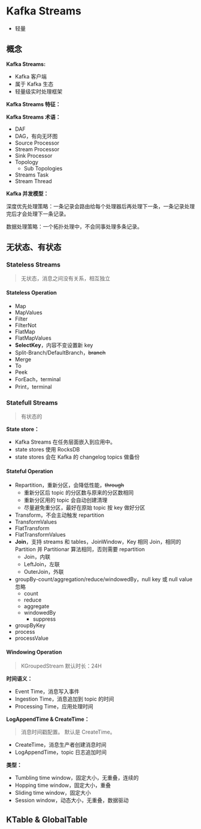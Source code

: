 # Kafka Streams

- 轻量

## 概念

**Kafka Streams:**

- Kafka 客户端
- 属于 Kafka 生态
- 轻量级实时处理框架

**Kafka Streams 特征：**

**Kafka Streams 术语：**

- DAF
- DAG，有向无环图
- Source Processor
- Stream Processor
- Sink Processor
- Topology
  - Sub Topologies
- Streams Task
- Stream Thread

**Kafka 并发模型：**

深度优先处理策略：一条记录会路由给每个处理器后再处理下一条，一条记录处理完后才会处理下一条记录。

数据处理策略：一个拓扑处理中，不会同事处理多条记录。

## 无状态、有状态

### Stateless Streams

> 无状态，消息之间没有关系，相互独立

#### Stateless Operation

- Map
- MapValues
- Filter
- FilterNot
- FlatMap
- FlatMapValues
- **SelectKey**，内容不变设置新 key
- Split-Branch/DefaultBranch，~~branch~~
- Merge
- To
- Peek
- ForEach，terminal
- Print，terminal

### Statefull Streams

> 有状态的

**State store：**

- Kafka Streams 在任务层面嵌入到应用中。
- state stores 使用 RocksDB
- state stores 会在 Kafka 的 changelog topics 做备份

#### Stateful Operation

- Repartition，重新分区，会降低性能，~~through~~
  - 重新分区后 topic 的分区数与原来的分区数相同
  - 重新分区用的 topic 会自动创建清理
  - 尽量避免重分区，最好在原始 topic 按 key 做好分区
- Transform，不会主动触发 repartition
- TransformValues
- FlatTransform
- FlatTransformValues
- **Join**，支持 streams 和 tables，JoinWindow，Key 相同 Join，相同的 Partition 并 Partitionar 算法相同，否则需要 repartition
  - Join，内联
  - LeftJoin，左联
  - OuterJoin，外联
- groupBy-count/aggregation/reduce/windowedBy，null key 或 null value 忽略
  - count
  - reduce
  - aggregate
  - windowedBy
    - suppress
- groupByKey
- process
- processValue

#### Windowing Operation

> KGroupedStream
> 默认时长：24H

**时间语义：**

- Event Time，消息写入事件
- Ingestion Time，消息追加到 topic 的时间
- Processing Time，应用处理时间

**LogAppendTime & CreateTime：**

> 消息时间戳配置。
> 默认是 CreateTime。

- CreateTime，消息生产者创建消息时间
- LogAppendTime，topic 日志追加时间

**类型：**

- Tumbling time window，固定大小，无重叠，连续的
- Hopping time window，固定大小，重叠
- Sliding time window，固定大小
- Session window，动态大小，无重叠，数据驱动

## KTable & GlobalTable
